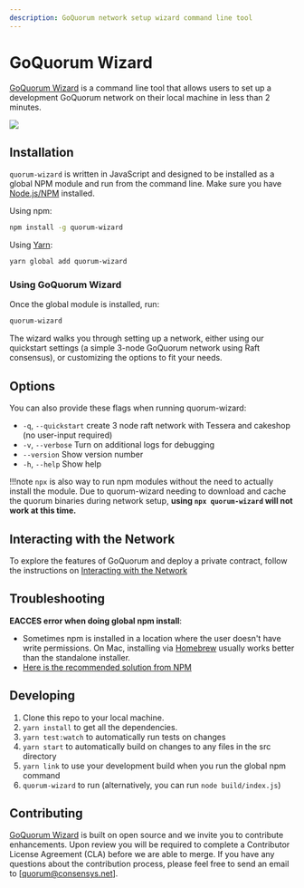 ```yaml
---
description: GoQuorum network setup wizard command line tool
---
```


# GoQuorum Wizard

[GoQuorum Wizard](https://github.com/ConsenSys/quorum-wizard) is a command line tool that allows
users to set up a development GoQuorum network on their local machine in less than 2 minutes.

![](../../../images/quorum-wizard.gif)

## Installation

`quorum-wizard` is written in JavaScript and designed to be installed as a global NPM module and run
from the command line. Make sure you have [Node.js/NPM](https://docs.npmjs.com/downloading-and-installing-node-js-and-npm) installed.

Using npm:

```Bash
npm install -g quorum-wizard
```

Using [Yarn](https://yarnpkg.com/):

```Bash
yarn global add quorum-wizard
```

### Using GoQuorum Wizard

Once the global module is installed, run:

```Bash
quorum-wizard
```

The wizard walks you through setting up a network, either using our quickstart settings (a simple 3-node
GoQuorum network using Raft consensus), or customizing the options to fit your needs.

## Options

You can also provide these flags when running quorum-wizard:

* `-q`, `--quickstart` create 3 node raft network with Tessera and cakeshop (no user-input required)
* `-v`, `--verbose`     Turn on additional logs for debugging
* `--version`           Show version number
* `-h`, `--help`        Show help

!!!note
    `npx` is also way to run npm modules without the need to actually install the module.
    Due to quorum-wizard needing to download and cache the quorum binaries during network setup,
    **using `npx quorum-wizard` will not work at this time.**

## Interacting with the Network

To explore the features of GoQuorum and deploy a private contract, follow the instructions on [Interacting with the Network](Interacting.md)

## Troubleshooting

**EACCES error when doing global npm install**:

* Sometimes npm is installed in a location where the user doesn't have write permissions. On Mac, installing via [Homebrew](https://brew.sh) usually works better than the standalone installer.
* [Here is the recommended solution from NPM](https://docs.npmjs.com/resolving-eacces-permissions-errors-when-installing-packages-globally)

## Developing

1. Clone this repo to your local machine.
1. `yarn install` to get all the dependencies.
1. `yarn test:watch` to automatically run tests on changes
1. `yarn start` to automatically build on changes to any files in the src directory
1. `yarn link` to use your development build when you run the global npm command
1. `quorum-wizard` to run (alternatively, you can run `node build/index.js`)

## Contributing

[GoQuorum Wizard](https://github.com/ConsenSys/quorum-wizard) is built on open source and we invite
you to contribute enhancements. Upon review you will be required to complete a Contributor License Agreement (CLA)
before we are able to merge. If you have any questions about the contribution process, please feel free to
send an email to [quorum@consensys.net].
